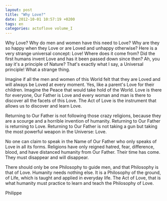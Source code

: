 ```yaml
---
layout: post
title: "Why Love?"
date: 2012-10-01 10:57:19 +0200
tags: en
categories: actoflove volume_I
---
```

Why Love? Why do men and women have this need to Love? Why are they so happy when they Love or are Loved and unhappy otherwise? Here is a very strange universal concept: Love! Where does it come from? Did the first humans invent Love and has it been passed down since then? Ah, you say it's a principle of Nature? That's exactly what I say, a Universal principle! What a strange thing.

Imagine if all the men and women of this World felt that they are Loved and will always be Loved at every moment. Yes, like a parent's Love for their children. Imagine the Peace that would take hold of the World. Love is there for everyone, Our Father is Love and every woman and man is there to discover all the facets of this Love. The Act of Love is the instrument that allows us to discover and learn Love.

Returning to Our Father is not following those crazy religions, because they are a scourge and a horrible invention of humanity. Returning to Our Father is returning to Love. Returning to Our Father is not taking a gun but taking the most powerful weapon in the Universe: Love.

No one can claim to speak in the Name of Our Father who only speaks of Love in all its forms. Religions have only reigned hatred, fear, difference, blood, and have distanced humanity from Our Father. Their time has come. They must disappear and will disappear.

There should only be one Philosophy to guide men, and that Philosophy is that of Love. Humanity needs nothing else. It is a Philosophy of the ground, of Life, which is taught and applied in everyday life. The Act of Love, that is what humanity must practice to learn and teach the Philosophy of Love.

Philippe

<!-- 
This work is licensed under the terms of the Creative Commons Attribution-NonCommercial 4.0 International License.
-->